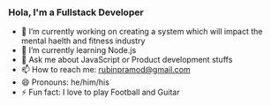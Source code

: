 ### Hola, I'm a Fullstack Developer

- 🔭  I’m currently working on creating a system which will impact the mental haelth and fitness industry
- 🌱  I’m currently learning Node.js
- 💬  Ask me about JavaScript or Product development stuffs
- 📫  How to reach me: rubinpramod@gmail.com
- 😄  Pronouns: he/him/his
- ⚡   Fun fact: I love to play Football and Guitar
